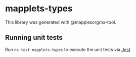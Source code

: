 # mapplets-types

This library was generated with @mapplesorg/nx-tool.

## Running unit tests

Run `nx test mapplets-types` to execute the unit tests via [Jest](https://jestjs.io).
